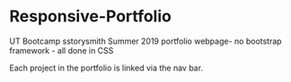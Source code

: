 # Responsive-Portfolio
UT Bootcamp
sstorysmith Summer 2019
portfolio webpage- no bootstrap framework - all done in CSS

Each project in the portfolio is linked via the nav bar.
